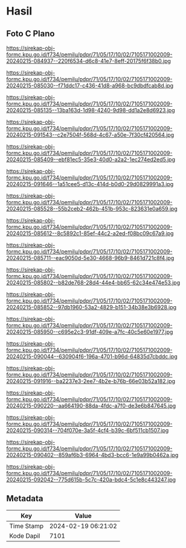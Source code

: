 # Hasil

## Foto C Plano

https://sirekap-obj-formc.kpu.go.id/f734/pemilu/pdpr/71/05/17/10/02/7105171002009-20240215-084937--220f6534-d6c8-41e7-8eff-20175f6f38b0.jpg

https://sirekap-obj-formc.kpu.go.id/f734/pemilu/pdpr/71/05/17/10/02/7105171002009-20240215-085030--f71ddc17-c436-41d8-a968-bc9dbdfcab8d.jpg

https://sirekap-obj-formc.kpu.go.id/f734/pemilu/pdpr/71/05/17/10/02/7105171002009-20240215-085135--13ba163d-1d98-4240-9d98-dd1a2e8d6923.jpg

https://sirekap-obj-formc.kpu.go.id/f734/pemilu/pdpr/71/05/17/10/02/7105171002009-20240215-091543--c2e7504f-568d-4c67-a50e-7f30cf420564.jpg

https://sirekap-obj-formc.kpu.go.id/f734/pemilu/pdpr/71/05/17/10/02/7105171002009-20240215-085409--ebf81ec5-35e3-40d0-a2a2-1ec274ed2ed5.jpg

https://sirekap-obj-formc.kpu.go.id/f734/pemilu/pdpr/71/05/17/10/02/7105171002009-20240215-091646--1a51cee5-d13c-414d-b0d0-29d0829991a3.jpg

https://sirekap-obj-formc.kpu.go.id/f734/pemilu/pdpr/71/05/17/10/02/7105171002009-20240215-085528--55b2ceb2-462b-451b-953c-823631e0a659.jpg

https://sirekap-obj-formc.kpu.go.id/f734/pemilu/pdpr/71/05/17/10/02/7105171002009-20240215-085612--8c5892c1-85ef-44c2-a2ed-f08bc09c67a9.jpg

https://sirekap-obj-formc.kpu.go.id/f734/pemilu/pdpr/71/05/17/10/02/7105171002009-20240215-085711--eac9050d-5e30-4668-96b9-8461d721c8f4.jpg

https://sirekap-obj-formc.kpu.go.id/f734/pemilu/pdpr/71/05/17/10/02/7105171002009-20240215-085802--b82de768-28d4-44e4-bb65-62c34e474e53.jpg

https://sirekap-obj-formc.kpu.go.id/f734/pemilu/pdpr/71/05/17/10/02/7105171002009-20240215-085852--97db1960-53a2-4829-b151-34b38e3b6928.jpg

https://sirekap-obj-formc.kpu.go.id/f734/pemilu/pdpr/71/05/17/10/02/7105171002009-20240215-085950--c695e2c3-91df-409e-a7fc-40c5e60e1977.jpg

https://sirekap-obj-formc.kpu.go.id/f734/pemilu/pdpr/71/05/17/10/02/7105171002009-20240215-090044--630904f6-196a-4701-b96d-64835d7cbddc.jpg

https://sirekap-obj-formc.kpu.go.id/f734/pemilu/pdpr/71/05/17/10/02/7105171002009-20240215-091916--ba2237e3-2ee7-4b2e-b76b-66e03b52a182.jpg

https://sirekap-obj-formc.kpu.go.id/f734/pemilu/pdpr/71/05/17/10/02/7105171002009-20240215-090220--aa664190-88da-4fdc-a7f0-de3e6b847645.jpg

https://sirekap-obj-formc.kpu.go.id/f734/pemilu/pdpr/71/05/17/10/02/7105171002009-20240215-090314--704f070e-3a5f-4cf4-b39c-6bf511cb1507.jpg

https://sirekap-obj-formc.kpu.go.id/f734/pemilu/pdpr/71/05/17/10/02/7105171002009-20240215-090402--859af6b3-6964-4bd3-bcc6-1e9a99b0462a.jpg

https://sirekap-obj-formc.kpu.go.id/f734/pemilu/pdpr/71/05/17/10/02/7105171002009-20240215-092042--775d615b-5c7c-420a-bdc4-5c1e8c443247.jpg


## Metadata

| Key        | Value               |
| ---------- | ------------------- |
| Time Stamp | 2024-02-19 06:21:02 |
| Kode Dapil | 7101                |



